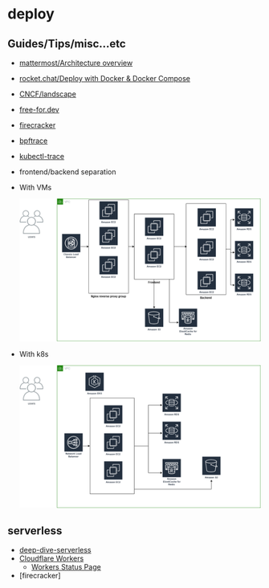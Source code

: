 # deploy

## Guides/Tips/misc...etc

* [mattermost/Architecture overview](https://docs.mattermost.com/getting-started/architecture-overview.html)
* [rocket.chat/Deploy with Docker & Docker Compose](https://docs.rocket.chat/deploy/deploy-rocket.chat/deploy-with-docker-and-docker-compose)
* [CNCF/landscape](https://landscape.cncf.io/)
* [free-for.dev](https://github.com/ripienaar/free-for-dev)
* [firecracker](https://github.com/firecracker-microvm/firecracker)
* [bpftrace](https://github.com/iovisor/bpftrace)
* [kubectl-trace](https://github.com/iovisor/kubectl-trace)
* frontend/backend separation
* With VMs

    ![1 VPC with VMs](./java_microservices_VMs.png)
* With k8s

    ![1 VPC with k8s](./java_microservices_k8s.png)

## serverless

* [deep-dive-serverless](https://aws.amazon.com/tw/getting-started/deep-dive-serverless/)
* [Cloudflare Workers](https://workers.cloudflare.com/)
    * [Workers Status Page](https://workers.cloudflare.com/built-with/projects/status-page)
* [firecracker]    
